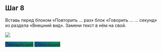 ## Шаг 8

Вставь перед блоком «Повторить ... раз» блок «Говорить ... ... секунд» из раздела «Внешний вид». Замени текст в нём на свой.

<img src="/scratchtutorial/gifs/8.gif">

<a href="/scratchtutorial/7.html" class="btn" style="background-color: #159957; background-image: linear-gradient(120deg, #155799, #159957);">Предыдущий</a> <a href="/scratchtutorial/9.html" class="btn" style="background-color: #159957; background-image: linear-gradient(120deg, #155799, #159957);">Следующий</a>
